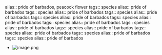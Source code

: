 alias:: pride of barbados, peacock flower
tags:: species
alias:: pride of barbados
tags:: species
alias:: pride of barbados
tags:: species
alias:: pride of barbados
tags:: species
alias:: pride of barbados
tags:: species
alias:: pride of barbados
tags:: species
alias:: pride of barbados
tags:: species
alias:: pride of barbados
tags:: species
alias:: pride of barbados
tags:: species
alias:: pride of barbados
tags:: species
alias:: pride of barbados
tags:: species
alias:: pride of barbados

- ![image.png](https://peach-geographical-bat-397.mypinata.cloud/ipfs/QmT1G2fdKw3Yep5p4cjUVhcybVZdGbT3mZ7mKEGpsDNeJ9)